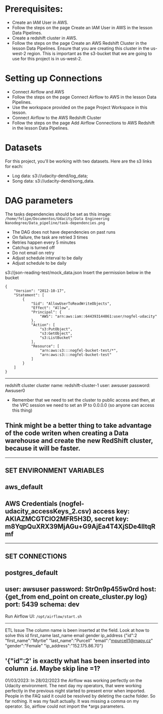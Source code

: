 # Prerequisites:
- Create an IAM User in AWS.
- Follow the steps on the page Create an IAM User in AWS in the lesson Data Pipelines.
- Create a redshift cluster in AWS.
- Follow the steps on the page Create an AWS Redshift Cluster in the lesson Data Pipelines. Ensure that you are creating this cluster in the us-west-2 region. This is important as the s3-bucket that we are going to use for this project is in us-west-2.

# Setting up Connections
- Connect Airflow and AWS
- Follow the steps on the page Connect Airflow to AWS in the lesson Data Pipelines.
- Use the workspace provided on the page Project Workspace in this lesson.
- Connect Airflow to the AWS Redshift Cluster
- Follow the steps on the page Add Airflow Connections to AWS Redshift in the lesson Data Pipelines.

# Datasets
For this project, you'll be working with two datasets. Here are the s3 links for each:
- Log data: s3://udacity-dend/log_data;
- Song data: s3://udacity-dend/song_data.

# DAG parameters
The tasks dependencies should be set as this image:
`/home/felipe/Documentos/Udacity/Data Engineering Nanodegree/Data_pipeline/task-dependencies.png`
- The DAG does not have dependencies on past runs
- On failure, the task are retried 3 times
- Retries happen every 5 minutes
- Catchup is turned off
- Do not email on retry
- Adjust schedule interval to be daily
- Adjust schedule to be daily

s3://json-reading-test/mock_data.json
Insert the permission below in the bucket
```
{
    "Version": "2012-10-17",
    "Statement": [
        {
            "Sid": "AllowUserToReadWriteObjects",
            "Effect": "Allow",
            "Principal": {
                "AWS": "arn:aws:iam::644393144861:user/nogfel-udacity"
            },
            "Action": [
                "s3:PutObject",
                "s3:GetObject",
                "s3:ListBucket"
            ],
            "Resource": [
                "arn:aws:s3:::nogfel-bucket-test/*",
                "arn:aws:s3:::nogfel-bucket-test"
            ]
        }
    ]
}
```

----------------------------
redshift cluster
cluster name: redshift-cluster-1
user: awsuser
password: Awsuser0
- Remember that we need to set the cluster to public access and then, at the VPC session
we need to set an IP to 0.0.0.0 (so anyone can access this thing)

Think might be a better thing to take advantage of the code writen when creating a Data warehouse and create 
the new RedShift cluster, because it will be faster.
----------------------------

----------------------------
SET ENVIRONMENT VARIABLES
----------------------------
aws_default
----------------------------
AWS Credentials (nogfel-udacity_accessKeys_2.csv)
access key: AKIAZMCGTCIO2MFR5H3D,
secret key: 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
----------------------------

----------------------------
SET CONNECTIONS
----------------------------
postgres_default
----------------------------
user: awsuser
password: Str0n9p455w0rd
host: {get_from end_point on create_cluster.py log}
port: 5439
schema: dev
----------------------------

Run Airflow UI: `/opt/airflow/start.sh`

----------------------------
ETL Issue
The column name is been inserted at the field. Look at how to solve this
id	first_name	last_name	email	gender	ip_address
{"id":2	"first_name":"Myrtie"	"last_name":"Purcell"	"email":"mpurcell1@mapy.cz"	"gender":"Female"	"ip_address":"152.175.86.70"}	

'{"id":2' is exactly what has been inserted into column `id`.
Maybe skip line =1?
----------------------------

01/03/2023: In 28/02/2023 the Airflow was working perfectly on the Udacity environment. The next day my operators, that were working perfectly in the previous night started to present error when imported. People in the FAQ said it could be resolved by deleting the cache folder. So far nothing. It was my fault actually. It was missing a comma on my operator. So, airflow could not import the *args parameters.